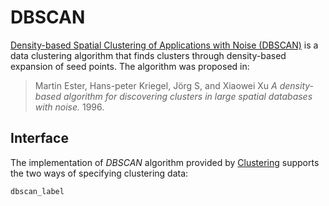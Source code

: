 # DBSCAN

[Density-based Spatial Clustering of Applications with Noise
(DBSCAN)](http://en.wikipedia.org/wiki/DBSCAN) is a data clustering
algorithm that finds clusters through density-based expansion of seed
points. The algorithm was proposed in:

> Martin Ester, Hans-peter Kriegel, Jörg S, and Xiaowei Xu *A
> density-based algorithm for discovering clusters in large spatial
> databases with noise.* 1996.

## Interface

The implementation of *DBSCAN* algorithm provided by [Clustering](https://juliastats.org/Clustering.jl/stable/dbscan.html)
supports the two ways of specifying clustering data:

```@docs
dbscan_label
```
